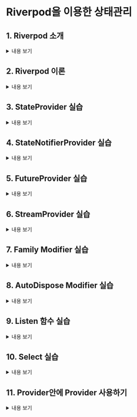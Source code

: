 # Riverpod을 이용한 상태관리

## 1. Riverpod 소개
<details>
<summary> 내용 보기</summary>
<br>

- main.dart 의 runApp 부분을 ProviderScope 로 감싸준다.
    ```
        void main(){
            runApp(const ProviderScope(
                    child: MyApp()
                )
            )
        }
    ```
- 관리할 상태를 StateProvider 를 통해서 만든다.

    ```
        final numberProvider = StateProvider<int>((ref) => 0);            
    ```
- 상태를 사용하고 싶은 위젯을 ConsumerWidget 으로 바꿔준다.

    ```
       class StateProviderScreen extends ConsumerWidget {} 
    ```
- ConsumerWidget 은 WidgetRef 를 사용해야 한다.

    ```
       Widget build(BuildContext context, WidgetRef ref) {} 
    ```
- 상태를 확인 및 변경하기 위해 ref 의 메서드를 사용한다.

    ```
        ref.watch(numberProvider);
        ref.read(numberProvider.notifier).update((state) => state + 1);
    ```
</details>

## 2. Riverpod 이론
<details>
<summary> 내용 보기</summary>
<br>

- 다양한 타입을 리턴하는 provider 들이 존재한다.
    ```
        - Provider
        - StateProvider
        - StateNotifierProvider
        - FutureProvider
        - StreamProvider        
    ```
- 각각 다른 타입을 반환해주고 사용 목적이 다르다.
- 모든 Provider 는 글로벌 하게 선언되므로 어디서 선언하든 사용할수 있다.
- ref.watch 는 반환값의 업데이트가 있을때 지속적으로 build 함수를 다시 실행해준다.
- ref.watch 는 필수적으로 UI 관련 코드에만 사용한다.
- ref.read 는 실행되는 순간 단 한번만 provider 값을 가져온다.
- ref.read 는 onPressed 콜백처럼 특정 액션 뒤에 실행되는 함수 내부에서 사용된다.
</details>

## 3. StateProvider 실습
<details>
<summary> 내용 보기</summary>
<br>

- update 시키는 방법 외에 state 자체에 state 값을 변경해서 할당시켜줄수 있다.

    ```
        ref.read(numberProvider.notifier).state = ref.read(numberProvider.notifier).state - 1;
    ```
</details>

## 4. StateNotifierProvider 실습
<details>
<summary> 내용 보기</summary>
<br>

- 가장 많이 사용되는 형태의 Provider
- StateNotifierProvider 는 class 로 선언해야 한다.
- StateNotifier 을 꼭 상속받아야 한다.
- StateNotifier 의 제네릭에는 상태 관리할 타입이 어떤타입인지 지정해줘야한다.
- 생성자의 super 값 에는 state 를 처음에 어떻게 초기화 할지 넣어줘야한다. ( 제네릭의 타입과 일치해야함 )
- 즉, 다른 Provider 와는 다르게 super 안에서 state 를 초기화 한다.

    ```
        class ShoppingListNotifier extends StateNotifier<List<ShoppingItemModel>> {
            ShoppingListNotifier()
            : super(
                    [
                        ShoppingItemModel(
                            name: '김치',
                            quantity: 3,
                            hasBought: false,
                            isSpicy: true,
                        ),
                        ShoppingItemModel(
                            name: '라면',
                            quantity: 5,
                            hasBought: false,
                            isSpicy: true,
                        ),
                        ShoppingItemModel(
                            name: '삼겹살',
                            quantity: 8,
                            hasBought: false,
                            isSpicy: false,
                        ),
                        ShoppingItemModel(
                            name: '수박',
                            quantity: 2,
                            hasBought: false,
                            isSpicy: false,
                        ),
                        ShoppingItemModel(
                            name: '카스테라',
                            quantity: 1,
                            hasBought: false,
                            isSpicy: false,
                        )
                    ],
                );
        }
    ```
- StateNotifierProvider 내부에서 state 를 사용하면 초기화 된 state 를 사용할수 있다. ( extends StateNotifier 에서 제공하는 값 )

    ```
        void toggleHasBought({required String name}) {
            state = state
                .map((e) => e.name == name
                    ? ShoppingItemModel(
                        name: e.name,
                        quantity: e.quantity,
                        hasBought: !e.hasBought,
                        isSpicy: e.isSpicy)
                    : e)
                .toList();
        }
    ```
- 이 StateNotifier 를 Provider 로 제공할땐 아래와 같이 사용한다.
- StateNotifierProvider 의 첫번째 제네릭엔 내가 만든 StateNotifier 를 넣는다.
- StateNotifierProvider 의 두번째 제네릭엔 state 의 타입을 넣는다.
- 그리고 StateNotifier 를 return 한다.

    ```
        final shoppingListProvider =
            StateNotifierProvider<ShoppingListNotifier, List<ShoppingItemModel>>(
                (ref) => ShoppingListNotifier()
            );
    ```
- 사용법은 다른 Provider 들과 같다.

    ```
        ref.read()
        ref.watch()
    ```
- ref.read(somthing.notifier) 은 인스턴스와 같다.

    ```
        // 클래스 내부 메서드 사용 가능

        ref.read(shoppingListProvider.notifier).toggleHasBought(name: e.name);
    ```
</details>

## 5. FutureProvider 실습
<details>
<summary> 내용 보기</summary>
<br>

- 일반 Provider 와 같은 방식으로 만들수 있다.

    ```
        final multiplesFutureProvider = FutureProvider<List<int>>(
            (ref) async {
                await Future.delayed(
                const Duration(seconds: 2),
                );

                return [1, 2, 3, 4, 5];
            },
        );
    ```
- FutureProvider 의 return 타입은 AsyncValue 이기 때문에 when() 메서드를 사용할수 있다.
- when() 메서드는 data, error, loading 으로 나뉘어져 AsyncValue 의 상태에 따라 화면에 렌더링 할것들을 설정할수 있다.

    ```
        state.when(
            data: (data) {
                return Text(data.toString());
            },
            error: (error, stack) => Text(error.toString()),
            loading: () => const Center(
                child: CircularProgressIndicator(),
            ),
        )
    ```
</details>

## 6. StreamProvider 실습
<details>
<summary> 내용 보기</summary>
<br>

- FutureProvider 와 같은 방식으로 만들수 있다. ( 대부분의 provider 는 state 를 return 해주는 형식이다. )

    ```
        final multipleStreamProvider = StreamProvider<List<int>>((ref) async* {
            for (int i = 0; i < 10; i++) {
                await Future.delayed(const Duration(seconds: 2));

                yield List.generate(3, (index) => index * i);
            }
        });
    ```
- StreamProvider 의 return 타입은 AsyncValue 이기 때문에 when() 메서드를 사용할수 있다.
- when() 메서드는 data, error, loading 으로 나뉘어져 AsyncValue 의 상태에 따라 화면에 렌더링 할것들을 설정할수 있다.
    ```
        state.when(
          data: (data) => Text(data.toString()),
          error: (err, stack) => Text(err.toString()),
          loading: () => const CircularProgressIndicator(),
        ),
    ```
</details>

## 7. Family Modifier 실습
<details>
<summary> 내용 보기</summary>
<br>

- Modifier 에는 family 와 autoDispose 2종류가 있다.
- Provider 뒤에 붙여서 사용할수 있다.
- 주로 Provider 로직 안에 다른 인자를 추가하여 state 를 수정할때 modifier 를 사용한다.
- Provider 의 타입 뒤에 추가하려는 인자의 타입과 data 인자를 추가하여 사용한다.

    ```
        final familyModifierProvider = FutureProvider.family<List<int>, int>(
            (ref, data) async {
                await Future.delayed(
                const Duration(seconds: 2),
                );

                return [1, 2, 3, 4, 5];
            },
        );
    ```
</details>

## 8. AutoDispose Modifier 실습
<details>
<summary> 내용 보기</summary>
<br>

- autoDispose 는 자동으로 캐시를 삭제하고 싶을때 사용한다.

</details>

## 9. Listen 함수 실습
<details>
<summary> 내용 보기</summary>
<br>

- stateful 위젯에서 provider 를 사용하려는 경우 ConsumerStatefulWidget, ConsumerState 로 변경해주면 된다.

    ```
        class ListenProviderScreen extends ConsumerStatefulWidget {}
        class _ListenProviderScreenState extends ConsumerState<ListenProviderScreen> {}
    ```
- ConsumerState 는 두번째 인자로 WidgetRef 를 받지 않아도 this.ref 로 글로벌 하게 사용할수 있다.
- controller 에서 vsync 를 사용할때는 with TickerProviderStateMixin 후 this 를 전달한다.

    ```
        class _ListenProviderScreenState extends ConsumerState<ListenProviderScreen> with TickerProviderStateMixin {
            late final TabController _tabController;

            @override
            void initState() {
                super.initState();

                _tabController = TabController(length: 10, vsync: this);
            }
        }
    ```
- listen 함수는 state 의 변경 전 값 (previous) 와 변경 후 값 (next) 를 알수 있다.
- listen 함수의 제네릭은 previous 와 next 의 타입을 정해주면 된다.

    ```
        ref.listen<int>(listenProvider, (previous, next) {});
    ```
- state 값을 update 해주는 이벤트를 추가하고 listen 함수 바디부분에서 animatedTo(next) 로 화면 전환을 구현하였다.

    ```
        ref.listen<int>(listenProvider, (previous, next) {
            if(previouse != next) animatedTo(next);
        });

        onPressed(){
            ref.read(listenProvider.notifier).update((state) => state != 10 ? state + 1 : 10);
        }
    ```
- listen 함수는 dispose 를 하지 않아도 되도록 설계되어 있다.
- initState 내부에선 watch 를 사용할수 없고, 단발적인 메서드들만 사용해야한다.

    ```
        void initState() {
            super.initState();

            _tabController = TabController(
                length: 10,
                vsync: this,
                initialIndex: ref.read(listenProvider),
            );
        }
    ```
</details>

## 10. Select 실습
<details>
<summary> 내용 보기</summary>
<br>

- ShoppingItemModel 에 copyWith 함수를 추가해서 필요한 필드만 변경할수 있도록 한다.
- ref.watch 를 하고있으면 필드가 변경될때 다시 빌드된다.
- select 는 보통 최적화 하기 위해 사용한다.
- select 한 value 가 변경될때만 빌드가 된다.

</details>

## 11. Provider안에 Provider 사용하기
<details>
<summary> 내용 보기</summary>
<br>

- Provider 안에 기존에 만들어둔 Provider 를 선언할수 있다. 주로 watch 를 많이 사용한다.

    ```
        final filteredShoppingListProvider = Provider(
          (ref) => ref.watch(shoppingListProvider),
        );
    ```
- 위와 같이 부모 자식 관계의 Provider 에서 자식 Provider 로 접근하여 state 를 변경하더라도, 부모 Provider 를 watch 하고있는 위젯이 다시 build 된다.

    ```
        // 부모 Provider watch        
       final state = ref.watch(filteredShoppingListProvider);   

        
        // 자식 Provider 를 변경하는 event
       onChanged: (value) {
            ref
                .read(shoppingListProvider.notifier)
                .toggleHasBought(name: e.name);
        }, 
    ```
- appBar 의 actions 속성에 PopupMenuItem() 을 추가하면 오른쪽 상단에 팝업 관련 UI 를 추가할수 있다

    ```
       actions: [
        PopupMenuButton<FilterState>(
          itemBuilder: (_) => FilterState.values
              .map(
                (e) => PopupMenuItem(
                  value: e,
                  child: Text(e.name),
                ),
              )
              .toList(),
          onSelected: (value) {
            ref.read(filterProvider.notifier).update((state) => value);
          },
        ),
      ], 
    ```
- Provider 속에서 여러가지 Provider 를 watch 하면서 로직을 구현할수 있다.

    ```
        final filteredShoppingListProvider = Provider<List<ShoppingItemModel>>(
            (ref) {
                final filterState = ref.watch(filterProvider);
                final shoppingListState = ref.watch(shoppingListProvider);

                if (filterState == FilterState.all) {
                return shoppingListState;
                }

                return shoppingListState
                    .where((element) => filterState == FilterState.spicy
                        ? element.isSpicy
                        : !element.isSpicy)
                    .toList();
            },
        );
    ```
</details>